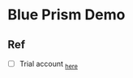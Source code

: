 # Blue Prism Demo 

## Ref
- [ ] Trial account <sub>[here](https://digitalexchange.blueprism.com/site/global/software/index.gsp)</sub>